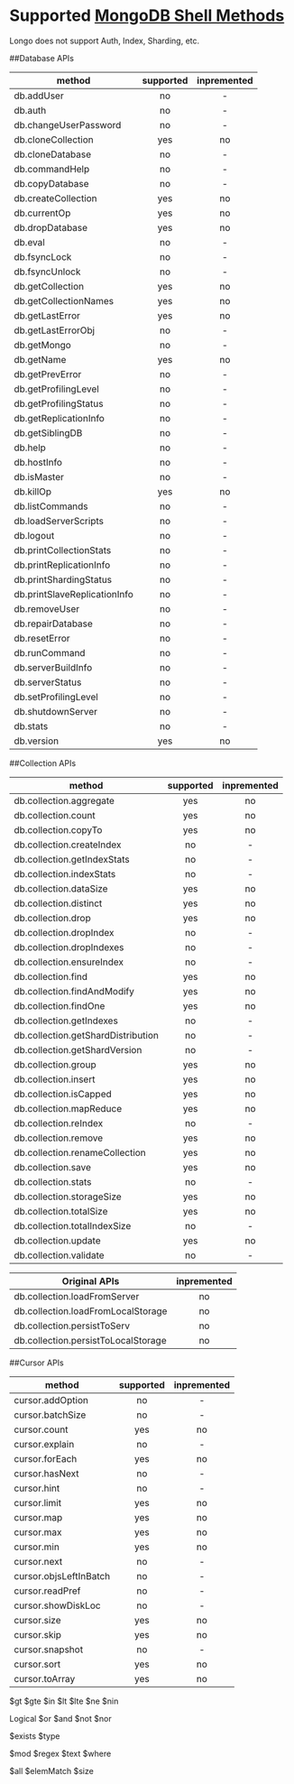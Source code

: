 # Supported [MongoDB Shell Methods](http://docs.mongodb.org/manual/reference/method/)
Longo does not support Auth, Index, Sharding, etc.

##Database APIs

|method                      | supported | inpremented |
|----------------------------|:---------:|:-----------:|
|db.addUser                  | no        | -           |
|db.auth                     | no        | -           |
|db.changeUserPassword       | no        | -           |
|db.cloneCollection          | yes       | no          |
|db.cloneDatabase            | no        | -           |
|db.commandHelp              | no        | -           |
|db.copyDatabase             | no        | -           |
|db.createCollection         | yes       | no          |
|db.currentOp                | yes       | no          |
|db.dropDatabase             | yes       | no          |
|db.eval                     | no        | -           |
|db.fsyncLock                | no        | -           |
|db.fsyncUnlock              | no        | -           |
|db.getCollection            | yes       | no          |
|db.getCollectionNames       | yes       | no          |
|db.getLastError             | yes       | no          |
|db.getLastErrorObj          | no        | -           |
|db.getMongo                 | no        | -           |
|db.getName                  | yes       | no          |
|db.getPrevError             | no        | -           |
|db.getProfilingLevel        | no        | -           |
|db.getProfilingStatus       | no        | -           |
|db.getReplicationInfo       | no        | -           |
|db.getSiblingDB             | no        | -           |
|db.help                     | no        | -           |
|db.hostInfo                 | no        | -           |
|db.isMaster                 | no        | -           |
|db.killOp                   | yes       | no          |
|db.listCommands             | no        | -           |
|db.loadServerScripts        | no        | -           |
|db.logout                   | no        | -           |
|db.printCollectionStats     | no        | -           |
|db.printReplicationInfo     | no        | -           |
|db.printShardingStatus      | no        | -           |
|db.printSlaveReplicationInfo| no        | -           |
|db.removeUser               | no        | -           |
|db.repairDatabase           | no        | -           |
|db.resetError               | no        | -           |
|db.runCommand               | no        | -           |
|db.serverBuildInfo          | no        | -           |
|db.serverStatus             | no        | -           |
|db.setProfilingLevel        | no        | -           |
|db.shutdownServer           | no        | -           |
|db.stats                    | no        | -           |
|db.version                  | yes       | no          |


##Collection APIs

|method                            | supported | inpremented |
|----------------------------------|:---------:|:-----------:|
|db.collection.aggregate           | yes       | no          |
|db.collection.count               | yes       | no          |
|db.collection.copyTo              | yes       | no          |
|db.collection.createIndex         | no        | -           |
|db.collection.getIndexStats       | no        | -           |
|db.collection.indexStats          | no        | -           |
|db.collection.dataSize            | yes       | no          |
|db.collection.distinct            | yes       | no          |
|db.collection.drop                | yes       | no          |
|db.collection.dropIndex           | no        | -           |
|db.collection.dropIndexes         | no        | -           |
|db.collection.ensureIndex         | no        | -           |
|db.collection.find                | yes       | no          |
|db.collection.findAndModify       | yes       | no          |
|db.collection.findOne             | yes       | no          |
|db.collection.getIndexes          | no        | -           |
|db.collection.getShardDistribution| no        | -           |
|db.collection.getShardVersion     | no        | -           |
|db.collection.group               | yes       | no          |
|db.collection.insert              | yes       | no          |
|db.collection.isCapped            | yes       | no          |
|db.collection.mapReduce           | yes       | no          |
|db.collection.reIndex             | no        | -           |
|db.collection.remove              | yes       | no          |
|db.collection.renameCollection    | yes       | no          |
|db.collection.save                | yes       | no          |
|db.collection.stats               | no        | -           |
|db.collection.storageSize         | yes       | no          |
|db.collection.totalSize           | yes       | no          |
|db.collection.totalIndexSize      | no        | -           |
|db.collection.update              | yes       | no          |
|db.collection.validate            | no        | -           |

| Original APIs                      | inpremented |
|------------------------------------|:-----------:|
|db.collection.loadFromServer        | no          |
|db.collection.loadFromLocalStorage  | no          |
|db.collection.persistToServ         | no          |
|db.collection.persistToLocalStorage | no          |

##Cursor APIs

|method                | supported | inpremented |
|----------------------|:---------:|:-----------:|
|cursor.addOption      | no        | -           |
|cursor.batchSize      | no        | -           |
|cursor.count          | yes       | no          |
|cursor.explain        | no        | -           |
|cursor.forEach        | yes       | no          |
|cursor.hasNext        | no        | -           |
|cursor.hint           | no        | -           |
|cursor.limit          | yes       | no          |
|cursor.map            | yes       | no          |
|cursor.max            | yes       | no          |
|cursor.min            | yes       | no          |
|cursor.next           | no        | -           |
|cursor.objsLeftInBatch| no        | -           |
|cursor.readPref       | no        | -           |
|cursor.showDiskLoc    | no        | -           |
|cursor.size           | yes       | no          |
|cursor.skip           | yes       | no          |
|cursor.snapshot       | no        | -           |
|cursor.sort           | yes       | no          |
|cursor.toArray        | yes       | no          |




$gt
$gte
$in
$lt
$lte
$ne
$nin

Logical
$or
$and
$not
$nor

$exists
$type

$mod
$regex
$text
$where

$all
$elemMatch
$size